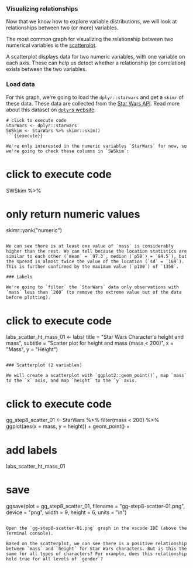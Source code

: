 ### Visualizing relationships

Now that we know how to explore variable distributions, we will look at relationships between two (or more) variables. 

The most common graph for visualizing the relationship between two numerical variables is the [scatterplot](https://en.wikipedia.org/wiki/Scatter_plot).

A scatterplot displays data for two numeric variables, with one variable on each axis. These can help us detect whether a relationship (or correlation) exists between the two variables.

### Load data

For this graph, we're going to load the `dplyr::starwars` and get a `skimr` of these data. These data are collected from the [Star Wars API](https://swapi.dev/). Read more about this dataset on [`dplyr`s website](https://dplyr.tidyverse.org/reference/starwars.html).

```
# click to execute code
StarWars <- dplyr::starwars 
SWSkim <- StarWars %>% skimr::skim()
```{{execute}}

We're only interested in the numeric variables `StarWars` for now, so we're going to check these columns in `SWSkim`:

```
# click to execute code
SWSkim %>% 
  # only return numeric values
  skimr::yank("numeric") 
```{{execute}}

We can see there is at least one value of `mass` is considerably higher than the rest. We can tell because the location statistics are similar to each other (`mean` = `97.3`, median (`p50`) = `84.5`), but the spread is almost twice the value of the location (`sd` = `169`). This is further confirmed by the maximum value (`p100`) of `1358`.

### Labels

We're going to `filter` the `StarWars` data only observations with `mass` less than `200` (to remove the extreme value out of the data before plotting). 

```
# click to execute code
labs_scatter_ht_mass_01 <- labs(
  title = "Star Wars Character's height and mass", 
  subtitle = "Scatter plot for height and mass (mass < 200)",
  x = "Mass", 
  y = "Height")
```{{execute}}

### Scatterplot (2 variables)

We will create a scatterplot with `ggplot2::geom_point()`, map `mass` to the `x` axis, and map `height` to the `y` axis.

```
# click to execute code
gg_step8_scatter_01 <- StarWars %>% 
  filter(mass < 200) %>% 
  ggplot(aes(x = mass, y = height)) + 
  geom_point() + 
  # add labels
  labs_scatter_ht_mass_01
# save
ggsave(plot = gg_step8_scatter_01,
       filename = "gg-step8-scatter-01.png",
       device = "png",
       width = 9,
       height = 6,
       units = "in")
```{{execute}}

Open the `gg-step8-scatter-01.png` graph in the vscode IDE (above the Terminal console). 

Based on the scatterplot, we can see there is a positive relationship between `mass` and `height` for Star Wars characters. But is this the same for all types of characters? For example, does this relationship hold true for all levels of `gender`?
